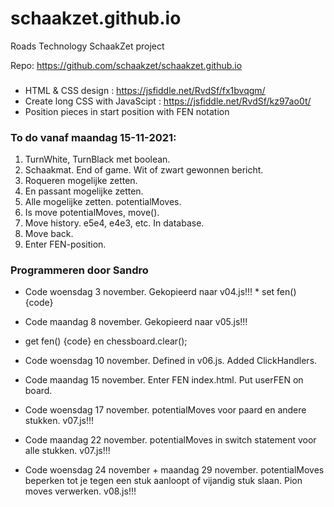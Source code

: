 # schaakzet.github.io

Roads Technology SchaakZet project

Repo: https://github.com/schaakzet/schaakzet.github.io

###

* HTML & CSS design : https://jsfiddle.net/RvdSf/fx1bvqgm/
* Create long CSS with JavaScipt : https://jsfiddle.net/RvdSf/kz97ao0t/
* Position pieces in start position with FEN notation

### To do vanaf maandag 15-11-2021:
1. TurnWhite, TurnBlack met boolean.
2. Schaakmat. End of game. Wit of zwart gewonnen bericht. 
3. Roqueren mogelijke zetten. 
4. En passant mogelijke zetten. 
5. Alle mogelijke zetten. potentialMoves. 
6. Is move potentialMoves, move(). 
7. Move history. e5e4, e4e3, etc. In database. 
8. Move back. 
9. Enter FEN-position.

### Programmeren door Sandro

* Code woensdag 3 november. Gekopieerd naar v04.js!!! \* set fen() {code}

* Code maandag 8 november. Gekopieerd naar v05.js!!!
* get fen() {code} en chessboard.clear();

* Code woensdag 10 november. Defined <chess-square> in v06.js. Added ClickHandlers.

* Code maandag 15 november. Enter FEN index.html. Put userFEN on board.

* Code woensdag 17 november. potentialMoves voor paard en andere stukken. v07.js!!!

* Code maandag 22 november. potentialMoves in switch statement voor alle stukken. v07.js!!!

* Code woensdag 24 november + maandag 29 november. potentialMoves beperken tot je tegen een stuk aanloopt of vijandig stuk slaan. Pion moves verwerken. v08.js!!!
